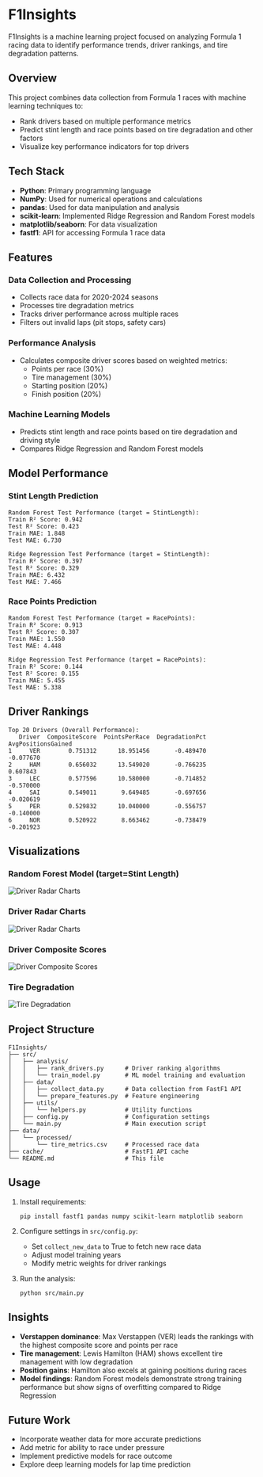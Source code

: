 # F1Insights

F1Insights is a machine learning project focused on analyzing Formula 1 racing data to identify performance trends,
driver rankings, and tire degradation patterns.

## Overview

This project combines data collection from Formula 1 races with machine learning techniques to:

- Rank drivers based on multiple performance metrics
- Predict stint length and race points based on tire degradation and other factors
- Visualize key performance indicators for top drivers

## Tech Stack

- **Python**: Primary programming language
- **NumPy**: Used for numerical operations and calculations
- **pandas**: Used for data manipulation and analysis
- **scikit-learn**: Implemented Ridge Regression and Random Forest models
- **matplotlib/seaborn**: For data visualization
- **fastf1**: API for accessing Formula 1 race data

## Features

### Data Collection and Processing

- Collects race data for 2020-2024 seasons
- Processes tire degradation metrics
- Tracks driver performance across multiple races
- Filters out invalid laps (pit stops, safety cars)

### Performance Analysis

- Calculates composite driver scores based on weighted metrics:
    - Points per race (30%)
    - Tire management (30%)
    - Starting position (20%)
    - Finish position (20%)

### Machine Learning Models

- Predicts stint length and race points based on tire degradation and driving style
- Compares Ridge Regression and Random Forest models

## Model Performance

### Stint Length Prediction

```
Random Forest Test Performance (target = StintLength):
Train R² Score: 0.942
Test R² Score: 0.423
Train MAE: 1.848
Test MAE: 6.730

Ridge Regression Test Performance (target = StintLength):
Train R² Score: 0.397
Test R² Score: 0.329
Train MAE: 6.432
Test MAE: 7.466
```

### Race Points Prediction

```
Random Forest Test Performance (target = RacePoints):
Train R² Score: 0.913
Test R² Score: 0.307
Train MAE: 1.550
Test MAE: 4.448

Ridge Regression Test Performance (target = RacePoints):
Train R² Score: 0.144
Test R² Score: 0.155
Train MAE: 5.455
Test MAE: 5.338
```

## Driver Rankings

```
Top 20 Drivers (Overall Performance):
   Driver  CompositeScore  PointsPerRace  DegradationPct  AvgPositionsGained
1     VER        0.751312      18.951456       -0.489470           -0.077670
2     HAM        0.656032      13.549020       -0.766235            0.607843
3     LEC        0.577596      10.580000       -0.714852           -0.570000
4     SAI        0.549011       9.649485       -0.697656           -0.020619
5     PER        0.529832      10.040000       -0.556757           -0.140000
6     NOR        0.520922       8.663462       -0.738479           -0.201923
```

## Visualizations

### Random Forest Model (target=Stint Length)

![Driver Radar Charts](src/resources/StintLength_Random_Forest.png)

### Driver Radar Charts

![Driver Radar Charts](src/resources/radar_charts.png)

### Driver Composite Scores

![Driver Composite Scores](src/resources/composite_scores.png)

### Tire Degradation

![Tire Degradation](src/resources/tire_degradation.png)

## Project Structure

```
F1Insights/
├── src/
│   ├── analysis/
│   │   ├── rank_drivers.py      # Driver ranking algorithms
│   │   └── train_model.py       # ML model training and evaluation
│   ├── data/
│   │   ├── collect_data.py      # Data collection from FastF1 API
│   │   └── prepare_features.py  # Feature engineering
│   ├── utils/
│   │   └── helpers.py           # Utility functions
│   ├── config.py                # Configuration settings
│   └── main.py                  # Main execution script
├── data/
│   └── processed/
│       └── tire_metrics.csv     # Processed race data
├── cache/                       # FastF1 API cache
└── README.md                    # This file
```

## Usage

1. Install requirements:
   ```
   pip install fastf1 pandas numpy scikit-learn matplotlib seaborn
   ```

2. Configure settings in `src/config.py`:
    - Set `collect_new_data` to True to fetch new race data
    - Adjust model training years
    - Modify metric weights for driver rankings

3. Run the analysis:
   ```
   python src/main.py
   ```

## Insights

- **Verstappen dominance**: Max Verstappen (VER) leads the rankings with the highest composite score and points per race
- **Tire management**: Lewis Hamilton (HAM) shows excellent tire management with low degradation
- **Position gains**: Hamilton also excels at gaining positions during races
- **Model findings**: Random Forest models demonstrate strong training performance but show signs of overfitting
  compared to Ridge Regression

## Future Work

- Incorporate weather data for more accurate predictions
- Add metric for ability to race under pressure
- Implement predictive models for race outcome
- Explore deep learning models for lap time prediction